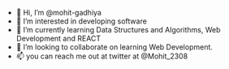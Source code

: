 - 👋 Hi, I’m @mohit-gadhiya
- 👀 I’m interested in developing software
- 🌱 I’m currently learning Data Structures and Algorithms, Web Development and REACT
- 💞️ I’m looking to collaborate on learning Web Development.
- 📫 you can reach me out at twitter at @Mohit_2308

<!---
mohit-gadhiya/mohit-gadhiya is a ✨ special ✨ repository because its `README.md` (this file) appears on your GitHub profile.
You can click the Preview link to take a look at your changes.
--->
